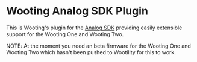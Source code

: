 # Wooting Analog SDK Plugin

This is Wooting's plugin for the [Analog SDK](https://github.com/simon-wh/Analog-SDK) providing easily extensible support for the Wooting One and Wooting Two.

NOTE: At the moment you need an beta firmware for the Wooting One and Wooting Two which hasn't been pushed to Wootility for this to work.